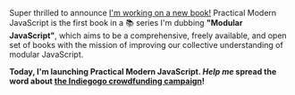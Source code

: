 Super thrilled to announce [I'm working on a new book!][campaign] Practical Modern JavaScript is the first book in a 📚 series I'm dubbing **"Modular JavaScript"**, which aims to be a comprehensive, freely available, and open set of books with the mission of improving our collective understanding of modular JavaScript.

**Today, I'm launching Practical Modern JavaScript. *Help me* spread the word about [the Indiegogo crowdfunding campaign][campaign]!**

[campaign]: /s/modular-javascript-indiegogo "Indiegogo campaign for Modular JavaScript: A Pragmatic JS Book Series"
